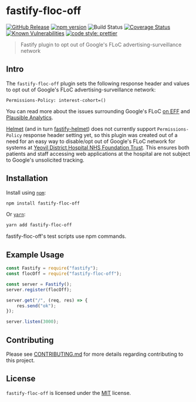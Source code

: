 # fastify-floc-off

[![GitHub Release](https://img.shields.io/github/release/Fdawgs/fastify-floc-off.svg)](https://github.com/Fdawgs/fastify-floc-off/releases/latest/)
[![npm version](https://img.shields.io/npm/v/fastify-floc-off)](https://www.npmjs.com/package/fastify-floc-off)
![Build Status](https://github.com/Fdawgs/fastify-floc-off/workflows/CI/badge.svg?branch=master)
[![Coverage Status](https://coveralls.io/repos/github/Fdawgs/fastify-floc-off/badge.svg?branch=master)](https://coveralls.io/github/Fdawgs/fastify-floc-off?branch=master)
[![Known Vulnerabilities](https://snyk.io/test/github/Fdawgs/fastify-floc-off/badge.svg)](https://snyk.io/test/github/Fdawgs/fastify-floc-off)
[![code style: prettier](https://img.shields.io/badge/code_style-prettier-ff69b4.svg?style=flat)](https://github.com/prettier/prettier)

> Fastify plugin to opt out of Google's FLoC advertising-surveillance network

## Intro

The `fastify-floc-off` plugin sets the following response header and values to opt out of Google's FLoC advertising-surveillance network:

```
Permissions-Policy: interest-cohort=()
```

You can read more about the issues surrounding Google's FLoC [on EFF](https://www.eff.org/deeplinks/2021/03/googles-floc-terrible-idea) and [Plausible Analytics](https://plausible.io/blog/google-floc).

[Helmet](https://github.com/helmetjs/helmet) (and in turn [fastify-helmet](https://github.com/fastify/fastify-helmet)) does not currently support `Permissions-Policy` response header setting yet, so this plugin was created out of a need for an easy way to disable/opt out of Google's FLoC network for systems at [Yeovil District Hospital NHS Foundation Trust](https://yeovilhospital.co.uk/). This ensures both patients and staff accessing web applications at the hospital are not subject to Google's unsolicited tracking.

## Installation

Install using [`npm`](https://www.npmjs.com/package/fastify-floc-off):

```bash
npm install fastify-floc-off
```

Or [`yarn`](https://yarnpkg.com/en/package/fastify-floc-off):

```bash
yarn add fastify-floc-off
```

fastify-floc-off's test scripts use npm commands.

## Example Usage

```js
const Fastify = require("fastify");
const flocOff = require("fastify-floc-off");

const server = Fastify();
server.register(flocOff);

server.get("/", (req, res) => {
	res.send("ok");
});

server.listen(3000);
```

## Contributing

Please see [CONTRIBUTING.md](./CONTRIBUTING.md) for more details regarding contributing to this project.

## License

`fastify-floc-off` is licensed under the [MIT](./LICENSE) license.
